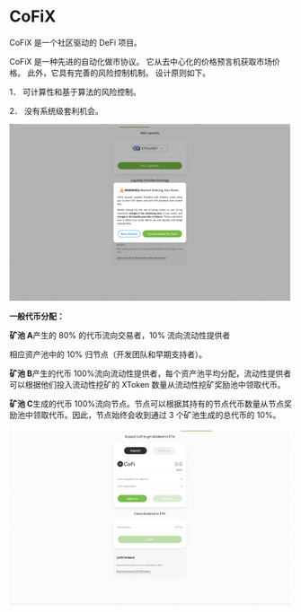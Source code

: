 # CoFiX

<p>CoFiX 是一个社区驱动的 DeFi 项目。</p><p>CoFiX 是一种先进的自动化做市协议。 它从去中心化的价格预言机获取市场价格。 此外，它具有完善的风险控制机制。 设计原则如下。</p><p>1． 可计算性和基于算法的风险控制。</p><p>2． 没有系统级套利机会。</p>

![ubdfug](ubdfug.png)



**一般代币分配：**

**矿池 A**产生的 80% 的代币流向交易者，10% 流向流动性提供者

相应资产池中的 10% 归节点（开发团队和早期支持者）。

**矿池 B**产生的代币 100%流向流动性提供者，每个资产池平均分配，流动性提供者可以根据他们投入流动性挖矿的 XToken 数量从流动性挖矿奖励池中领取代币。

**矿池 C**生成的代币 100%流向节点。节点可以根据其持有的节点代币数量从节点奖励池中领取代币。因此，节点始终会收到通过 3 个矿池生成的总代币的 10%。

![isdngs](isdngs.png)
